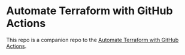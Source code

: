 # Automate Terraform with GitHub Actions

   
This repo is a companion repo to the [Automate Terraform with GitHub Actions](https://learn.hashicorp.com/tutorials/terraform/github-actions?in=terraform/automation).
